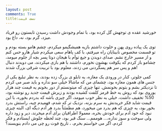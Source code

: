 ```yaml
---
layout: post
comments: True
title:نصف قیمت
---
```

خورشید عقده ی توجهش گل کرده بود،  با تمام وجودش داشت رسیدن تابستون رو فریاد میزد، گرم بود، نه، داغ بود. 

توی یک پیاده روی پهن و خلوت داشتم بازیه همیشگیمو میکردم،  چشم هامو بسته بودم و تو قسمت مخصوص نابینایان راه میرفتم،  با کف پاهام سعی میکردم شیار هارو حس کنم و از مسیر خارج نشم. صدای دویدن و جیغ توأم با هیجان دوتا پسر بچه از جلوم میومد،  چشامو باز کردم که یکوقت بهشون نخورم، داشتند با هم بازی میکردند، می دویدند دنبال هم و پس سر هم پسگردنی می زدند، معلوم بود با تربیت شرقی بزرگ شدند!  

کمی جلوتر،  کنار در ورودی یک مغازه، یه تابلو ی بزرگ زده بودند،  به نظر تبلیغ یکی از جنس های همون مغازه بود،  چشمای من که ماشالا خیلی سو نداره و باید صبر می کردم تا نزدیکتر بشم و بتونم بخونمش.  تنها چیزی که میتونستم از دور بخونم یه قیمت چند هزار یوروی بود که روش یه خط قرمز کلفت کشیده بودند و زیرش قیمت جدید رو نوشته بود، 50% تخفیف داشت،  خیلی به نظر خوب میومد، اگر چیزی باشه که بدردم بخوره، با این قیمت شاید فکر خریدنش به سرم بزنه، نزدیک تر که شدم،  فهمیدم چیه، راستش بدرد بخور بود،  یه چیزی که هم بدرد من میخورد،  هم مطمئناً بدرد هر آدم دیگه ای،  البته چیزی نبود که خود آدم برای خودش بخره، معمولا اطرافیان برای آدم میخرند،  دیر و زود داره ولی سوخت و سوز نداره،...  هوممم...  سنگ قبر بود، چند لحظه جلوش ایستادم و فکر کردم، اگر می خواستم بخرم، ، تاریخ فوت رو چی می دادم بنویسند؟ 
